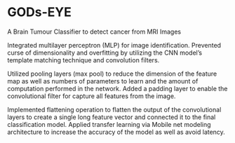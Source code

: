# GODs-EYE

A Brain Tumour Classifier to detect cancer from MRI Images 

Integrated multilayer perceptron (MLP) for image identification. Prevented curse of dimensionality and overfitting by utilizing the CNN model’s template matching technique and convolution filters.

Utilized pooling layers (max pool) to reduce the dimension of the feature map as well as numbers of parameters to learn and the amount of computation performed in the network. Added a padding layer to enable the convolutional filter for capture all features from the image.

Implemented flattening operation to flatten the output of the convolutional layers to create a single long feature vector and connected it to the final classification model. Applied transfer learning via Mobile net modeling architecture to increase the accuracy of the model as well as avoid latency.
